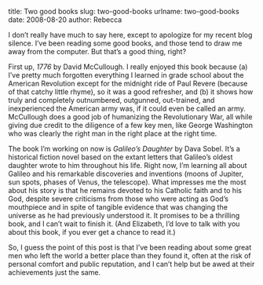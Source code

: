 title: Two good books
slug: two-good-books
urlname: two-good-books
date: 2008-08-20
author: Rebecca

I don&#x02bc;t really have much to say here, except to apologize for my recent
blog silence. I&#x02bc;ve been reading some good books, and those tend to draw
me away from the computer. But that&#x02bc;s a good thing, right?

First up, _1776_ by David McCullough. I really enjoyed this book because (a)
I&#x02bc;ve pretty much forgotten everything I learned in grade school about the
American Revolution except for the midnight ride of Paul Revere (because of that
catchy little rhyme), so it was a good refresher, and (b) it shows how truly and
completely outnumbered, outgunned, out-trained, and inexperienced the American
army was, if it could even be called an army. McCullough does a good job of
humanizing the Revolutionary War, all while giving due credit to the diligence
of a few key men, like George Washington who was clearly the right man in the
right place at the right time.

The book I&#x02bc;m working on now is _Galileo&#x02bc;s Daughter_ by Dava Sobel.
It&#x02bc;s a historical fiction novel based on the extant letters that
Galileo&#x02bc;s oldest daughter wrote to him throughout his life. Right now,
I&#x02bc;m learning all about Galileo and his remarkable discoveries and
inventions (moons of Jupiter, sun spots, phases of Venus, the telescope). What
impresses me the most about his story is that he remains devoted to his Catholic
faith and to his God, despite severe criticisms from those who were acting as
God&#x02bc;s mouthpiece and in spite of tangible evidence that was changing the
universe as he had previously understood it. It promises to be a thrilling book,
and I can&#x02bc;t wait to finish it. (And Elizabeth, I&#x02bc;d love to talk
with you about this book, if you ever get a chance to read it.)

So, I guess the point of this post is that I&#x02bc;ve been reading about some
great men who left the world a better place than they found it, often at the
risk of personal comfort and public reputation, and I can&#x02bc;t help but be
awed at their achievements just the same.
